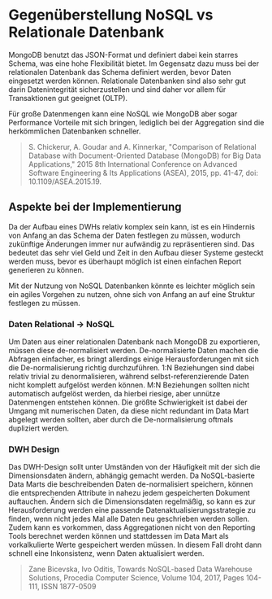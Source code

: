 # Gegenüberstellung NoSQL vs Relationale Datenbank

MongoDB benutzt das JSON-Format und definiert dabei kein starres Schema, was eine hohe Flexibilität bietet. 
Im Gegensatz dazu muss bei der relationalen Datenbank das Schema definiert werden, bevor Daten eingesetzt werden können.
Relationale Datenbanken sind also sehr gut darin Datenintegrität sicherzustellen und sind daher vor allem für Transaktionen gut geeignet (OLTP).

Für große Datenmengen kann eine NoSQL wie MongoDB aber sogar Performance Vorteile mit sich bringen, 
lediglich bei der Aggregation sind die herkömmlichen Datenbanken schneller. 
> S. Chickerur, A. Goudar and A. Kinnerkar, "Comparison of Relational Database with Document-Oriented Database (MongoDB) for Big Data Applications," 2015 8th International Conference on Advanced Software Engineering & Its Applications (ASEA), 2015, pp. 41-47, doi: 10.1109/ASEA.2015.19.

## Aspekte bei der Implementierung
Da der Aufbau eines DWHs relativ komplex sein kann, ist es ein Hindernis von Anfang an das Schema der Daten festlegen zu müssen, 
wodurch zukünftige Änderungen immer nur aufwändig zu repräsentieren sind. 
Das bedeutet das sehr viel Geld und Zeit in den Aufbau dieser Systeme gesteckt werden muss, 
bevor es überhaupt möglich ist einen einfachen Report generieren zu können.

Mit der Nutzung von NoSQL Datenbanken könnte es leichter möglich sein ein agiles Vorgehen zu nutzen, 
ohne sich von Anfang an auf eine Struktur festlegen zu müssen.

### Daten Relational -> NoSQL
Um Daten aus einer relationalen Datenbank nach MongoDB zu exportieren, müssen diese de-normalisiert werden.
De-normalisierte Daten machen die Abfragen einfacher, es bringt allerdings einige Herausforderungen mit sich die De-normalisierung richtig durchzuführen.
1:N Beziehungen sind dabei relativ trivial zu denormalisieren, während selbst-referenzierende Daten nicht komplett aufgelöst werden können.
M:N Beziehungen sollten nicht automatisch aufgelöst werden, da hierbei riesige, aber unnütze Datenmengen entstehen können.
Die größte Schwierigkeit ist dabei der Umgang mit numerischen Daten, da diese nicht redundant im Data Mart abgelegt werden sollten, 
aber durch die De-normalisierung oftmals dupliziert werden.

### DWH Design
Das DWH-Design sollt unter Umständen von der Häufigkeit mit der sich die Dimensionsdaten ändern, abhängig gemacht werden.
Da NoSQL-basierte Data Marts die beschreibenden Daten de-normalisiert speichern, können die entsprechenden
Attribute in nahezu jedem gespeicherten Dokument auftauchen. Ändern sich die Dimensionsdaten regelmäßig, 
so kann es zur Herausforderung werden eine passende Datenaktualisierungsstrategie zu finden, 
wenn nicht jedes Mal alle Daten neu geschrieben werden sollen.
Zudem kann es vorkommen, dass Aggregationen nicht von den Reporting Tools berechnet werden können und stattdessen im Data Mart als vorkalkulierte Werte gespeichert werden müssen.
In diesem Fall droht dann schnell eine Inkonsistenz, wenn Daten aktualisiert werden.

> Zane Bicevska, Ivo Oditis, Towards NoSQL-based Data Warehouse Solutions, Procedia Computer Science, Volume 104, 2017, Pages 104-111, ISSN 1877-0509
